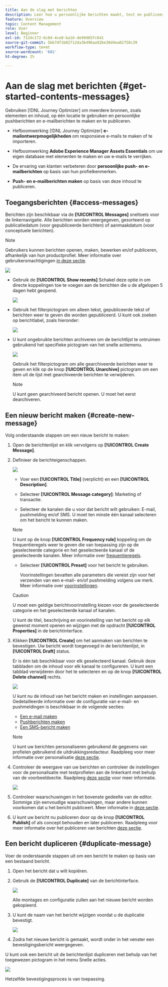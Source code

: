 ```yaml
---
title: Aan de slag met berichten
description: Leer hoe u persoonlijke berichten maakt, test en publiceert in Journey Optimizer
feature: Overview
topic: Content Management
role: User
level: Beginner
exl-id: 712dc172-6c0d-4ce8-ba16-de99d65fc641
source-git-commit: 5bb7df1b02712da3b496aa92be30d4ea02750c39
workflow-type: tm+mt
source-wordcount: '681'
ht-degree: 2%

---
```


# Aan de slag met berichten {#get-started-contents-messages}

Gebruiken [!DNL Journey Optimizer] om meerdere bronnen, zoals elementen en inhoud, op één locatie te gebruiken en persoonlijke pushberichten en e-mailberichten te maken en te publiceren.

* Hefboomwerking [!DNL Journey Optimizer] **e-mailontwerpmogelijkheden** om responsieve e-mails te maken of te importeren.

* Hefboomwerking **Adobe Experience Manager Assets Essentials** om uw eigen database met elementen te maken en uw e-mails te verrijken.

* De ervaring van klanten verbeteren door **persoonlijke push- en e-mailberichten** op basis van hun profielkenmerken.

* **Push- en e-mailberichten maken** op basis van deze inhoud te publiceren.

## Toegangsberichten {#access-messages}

Berichten zijn beschikbaar via de **[!UICONTROL Messages]** sneltoets voor de linkernavigatie. Alle berichten worden weergegeven, gesorteerd op publicatiedatum (voor gepubliceerde berichten) of aanmaakdatum (voor conceptuele berichten).

>[!NOTE]
>
>Gebruikers kunnen berichten openen, maken, bewerken en/of publiceren, afhankelijk van hun productprofiel. Meer informatie over gebruikersmachtigingen [in deze sectie](../administration/permissions.md).

![](assets/messages-list.png)

* Gebruik de **[!UICONTROL Show recents]** Schakel deze optie in om directe koppelingen toe te voegen aan de berichten die u de afgelopen 5 dagen hebt geopend.

   ![](assets/show-recent-messages.png)

* Gebruik het filterpictogram om alleen tekst, gepubliceerde tekst of berichten weer te geven die worden gepubliceerd. U kunt ook zoeken op berichtlabel, zoals hieronder:

   ![](assets/filter-messages.png)

* U kunt ongebruikte berichten archiveren om de berichtlijst te ontruimen gebruikend het specifieke pictogram van het snelle actiemenu.

   ![](assets/archive-message.png)

   Gebruik het filterpictogram om alle gearchiveerde berichten weer te geven en klik op de knop **[!UICONTROL Unarchive]** pictogram om een item uit de lijst met gearchiveerde berichten te verwijderen.

   >[!NOTE]
   >
   >U kunt geen gearchiveerd bericht openen. U moet het eerst dearchiveren.

## Een nieuw bericht maken {#create-new-message}

Volg onderstaande stappen om een nieuw bericht te maken:

1. Open de berichtenlijst en klik vervolgens op **[!UICONTROL Create Message]**.

1. Definieer de berichteigenschappen.

   ![](assets/create-message-properties.png)

   * Voer een **[!UICONTROL Title]** (verplicht) en een **[!UICONTROL Description]**.

   * Selecteer **[!UICONTROL Message category]**: Marketing of transactie.

   * Selecteer de kanalen die u voor dat bericht wilt gebruiken: E-mail, pushmelding en/of SMS. U moet ten minste één kanaal selecteren om het bericht te kunnen maken.
   >[!NOTE]
   >
   >U kunt op de knop **[!UICONTROL Frequency rule]** koppeling om de frequentieregels weer te geven die van toepassing zijn op de geselecteerde categorie en het geselecteerde kanaal of de geselecteerde kanalen. Meer informatie over [frequentieregels](../configuration/frequency-rules.md).

   * Selecteer **[!UICONTROL Preset]** voor het bericht te gebruiken.

      Voorinstellingen bevatten alle parameters die vereist zijn voor het verzenden van een e-mail- en/of pushmelding volgens uw merk. Meer informatie over [voorinstellingen](../configuration/message-presets.md).
   >[!CAUTION]
   >
   >U moet een geldige berichtvoorinstelling kiezen voor de geselecteerde categorie en het geselecteerde kanaal of kanalen.

   U kunt de titel, beschrijving en voorinstelling van het bericht op elk gewenst moment openen en wijzigen met de opdracht **[!UICONTROL Properties]** in de berichtinterface.

1. Klikken **[!UICONTROL Create]** om het aanmaken van berichten te bevestigen. Uw bericht wordt toegevoegd in de berichtenlijst, in **[!UICONTROL Draft]** status.

   Er is één tab beschikbaar voor elk geselecteerd kanaal. Gebruik deze tabbladen om de inhoud voor elk kanaal te configureren. U kunt een tabblad verwijderen door het te selecteren en op de knop **[!UICONTROL Delete channel]** rechts.

   ![](assets/create-messages-content.png)

   <!--
   >[!NOTE]
   >
   >If you enabled the **[!UICONTROL BCC email]** option in the preset, the BCC email address will display under the sender email. [Learn more](../configuration/email-settings.md#bcc-email)
   -->

   U kunt nu de inhoud van het bericht maken en instellingen aanpassen. Gedetailleerde informatie over de configuratie van e-mail- en pushmeldingen is beschikbaar in de volgende secties:

   * [Een e-mail maken](create-email.md)
   * [Pushberichten maken](create-push.md)
   * [Een SMS-bericht maken](create-sms.md)

   >[!NOTE]
   >   
   >U kunt uw berichten personaliseren gebruikend de gegevens van profielen gebruikend de uitdrukkingsredacteur. Raadpleeg voor meer informatie over personalisatie [deze sectie](../personalization/personalize.md).

1. Controleer de weergave van uw berichten en controleer de instellingen voor de personalisatie met testprofielen aan de linkerkant met behulp van de voorbeeldsectie. Raadpleeg [deze sectie](../design/preview.md) voor meer informatie.

   ![](assets/messages-simple-preview.png)

1. Controleer waarschuwingen in het bovenste gedeelte van de editor.  Sommige zijn eenvoudige waarschuwingen, maar andere kunnen voorkomen dat u het bericht publiceert. Meer informatie in [deze sectie](alerts.md).

1. U kunt uw bericht nu publiceren door op de knop **[!UICONTROL Publish]** of als concept behouden en later publiceren. Raadpleeg voor meer informatie over het publiceren van berichten [deze sectie](publish-manage-message.md).

## Een bericht dupliceren {#duplicate-message}

Voer de onderstaande stappen uit om een bericht te maken op basis van een bestaand bericht.

1. Open het bericht dat u wilt kopiëren.

1. Gebruik de **[!UICONTROL Duplicate]** van de berichtinterface.

   ![](assets/message-duplicate.png)

   Alle montages en configuratie zullen aan het nieuwe bericht worden gekopieerd.

1. U kunt de naam van het bericht wijzigen voordat u de duplicatie bevestigt.

   ![](assets/message-duplicate-confirm.png)

1. Zodra het nieuwe bericht is gemaakt, wordt onder in het venster een bevestigingsbericht weergegeven.

U kunt ook een bericht uit de berichtenlijst dupliceren met behulp van het toegewezen pictogram in het menu Snelle acties.

![](assets/message-duplicate-from-list.png)

Hetzelfde bevestigingsproces is van toepassing.

